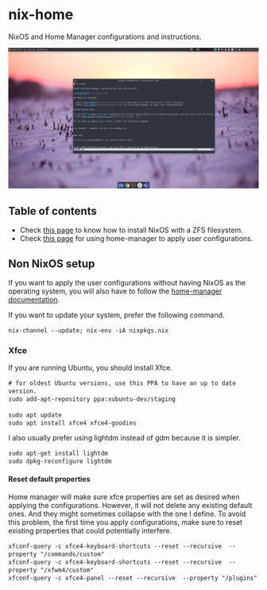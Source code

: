 # nix-home

NixOS and Home Manager configurations and instructions.

![Screenshot](screenshot.png)

## Table of contents

- Check [this page](docs/nixos-install.md) to know how to install NixOS with a ZFS filesystem.
- Check [this page](docs/home-manager.md) for using home-manager to apply user configurations.

## Non NixOS setup

If you want to apply the user configurations without having NixOS as the operating system, you will also have to follow the [home-manager documentation](docs/home-manager.md).

If you want to update your system, prefer the following command.

```
nix-channel --update; nix-env -iA nixpkgs.nix
```

### Xfce

If you are running Ubuntu, you should install Xfce.

```
# for oldest Ubuntu versions, use this PPA to have an up to date version.
sudo add-apt-repository ppa:xubuntu-dev/staging

sudo apt update
sudo apt install xfce4 xfce4-goodies
```

I also usually prefer using lightdm instead of gdm because it is simpler.

```
sudo apt-get install lightdm
sudo dpkg-reconfigure lightdm
```

#### Reset default properties

Home manager will make sure xfce properties are set as desired when applying the configurations. However, it will not delete any existing default ones. And they might sometimes collapse with the one I define. To avoid this problem, the first time you apply configurations, make sure to reset existing properties that could potentially interfere.

```
xfconf-query -c xfce4-keyboard-shortcuts --reset --recursive  --property "/commands/custom"
xfconf-query -c xfce4-keyboard-shortcuts --reset --recursive  --property "/xfwm4/custom"
xfconf-query -c xfce4-panel --reset --recursive  --property "/plugins"
```

